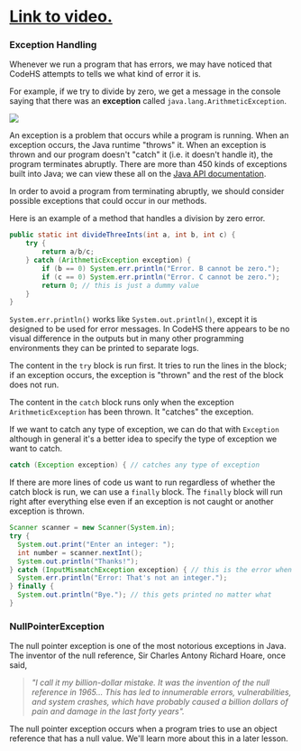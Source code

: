 # [Link to video.](https://www.youtube.com/watch?v=unsf20Sv9p0&list=PLVD25niNi0BlrBcSEHETFCRRZspWLdrTg)

### Exception Handling

Whenever we run a program that has errors, we may have noticed that CodeHS attempts to tells we what kind of error it is. 

For example, if we try to divide by zero, we get a message in the console saying that there was an **exception** called `java.lang.ArithmeticException`.

![](../../Images/Arithmetic_Exception.png)

An exception is a problem that occurs while a program is running. When an exception occurs, the Java runtime "throws" it. When an exception is thrown and our program doesn't "catch" it (i.e. it doesn't handle it), the program terminates abruptly. There are more than 450 kinds of exceptions built into Java; we can view these all on the [Java API documentation](https://docs.oracle.com/javase/8/docs/api/java/lang/Exception.html).

In order to avoid a program from terminating abruptly, we should consider possible exceptions that could occur in our methods.

Here is an example of a method that handles a division by zero error.

```java
public static int divideThreeInts(int a, int b, int c) {
    try {
        return a/b/c;
    } catch (ArithmeticException exception) {
        if (b == 0) System.err.println("Error. B cannot be zero.");
        if (c == 0) System.err.println("Error. C cannot be zero.");
        return 0; // this is just a dummy value
    }
}
```

`System.err.println()` works like `System.out.println()`, except it is designed to be used for error messages. In CodeHS there appears to be no visual difference in the outputs but in many other programming environments they can be printed to separate logs.

The content in the `try` block is run first. It tries to run the lines in the block; if an exception occurs, the exception is "thrown" and the rest of the block does not run. 

The content in the `catch` block runs only when the exception `ArithmeticException` has been thrown. It "catches" the exception.

If we want to catch any type of exception, we can do that with `Exception` although in general it's a better idea to specify the type of exception we
want to catch.

```java
catch (Exception exception) { // catches any type of exception
```

If there are more lines of code us want to run regardless of whether the catch block is run, we can use a `finally` block. The `finally` block will run right after everything else even if an exception is not caught or another exception is thrown.

```java
Scanner scanner = new Scanner(System.in);
try {
  System.out.print("Enter an integer: ");
  int number = scanner.nextInt();
  System.out.println("Thanks!");
} catch (InputMismatchException exception) { // this is the error when scanner.nextInt() doesn't work
  System.err.println("Error: That's not an integer.");
} finally {
  System.out.println("Bye."); // this gets printed no matter what
}
```

### NullPointerException

The null pointer exception is one of the most notorious exceptions in Java. The inventor of the null reference, Sir Charles Antony Richard Hoare, once said,

> *"I call it my billion-dollar mistake. It was the invention of the null reference in 1965… This has led to innumerable errors, vulnerabilities, and system crashes, which have probably caused a billion dollars of pain and damage in the last forty years".*

The null pointer exception occurs when a program tries to use an object reference that has a null value. We'll learn more about this in a later lesson.
